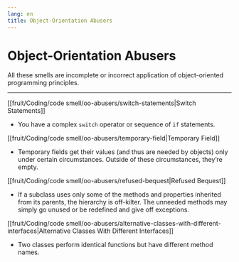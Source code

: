 ```yaml
---
lang: en
title: Object-Orientation Abusers
---
```

# Object-Orientation Abusers


All these smells are incomplete or incorrect application of
object-oriented programming principles.

---
[[fruit/Coding/code smell/oo-abusers/switch-statements|Switch Statements]]

- You have a complex `switch` operator or sequence of `if` statements.

[[fruit/Coding/code smell/oo-abusers/temporary-field|Temporary Field]]
- Temporary fields get their values (and thus are needed by objects) only under certain circumstances. Outside of these circumstances, they’re empty.

[[fruit/Coding/code smell/oo-abusers/refused-bequest|Refused Bequest]]

- If a subclass uses only some of the methods and properties inherited from its parents, the hierarchy is off-kilter. The unneeded methods may simply go unused or be redefined and give off exceptions.

[[fruit/Coding/code smell/oo-abusers/alternative-classes-with-different-interfaces|Alternative Classes With Different Interfaces]]
- Two classes perform identical functions but have different method names.